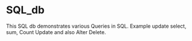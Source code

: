 # SQL_db
This SQL db demonstrates various Queries in SQL. Example update select, sum, Count Update and also Alter Delete.
